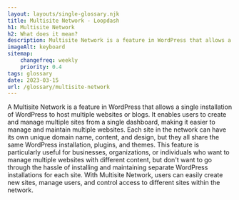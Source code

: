 ```yaml
--- 
layout: layouts/single-glossary.njk
title: Multisite Network - Loopdash
h1: Multisite Network
h2: What does it mean?
description: Multisite Network is a feature in WordPress that allows a single installation to host multiple sites, each with its own unique domain or subdomain, content, and users.
imageAlt: keyboard
sitemap:
	changefreq: weekly
	priority: 0.4
tags: glossary
date: 2023-03-15
url: /glossary/multisite-network
---
```


A Multisite Network is a feature in WordPress that allows a single installation of WordPress to host multiple websites or blogs. It enables users to create and manage multiple sites from a single dashboard, making it easier to manage and maintain multiple websites. Each site in the network can have its own unique domain name, content, and design, but they all share the same WordPress installation, plugins, and themes. This feature is particularly useful for businesses, organizations, or individuals who want to manage multiple websites with different content, but don't want to go through the hassle of installing and maintaining separate WordPress installations for each site. With Multisite Network, users can easily create new sites, manage users, and control access to different sites within the network.
